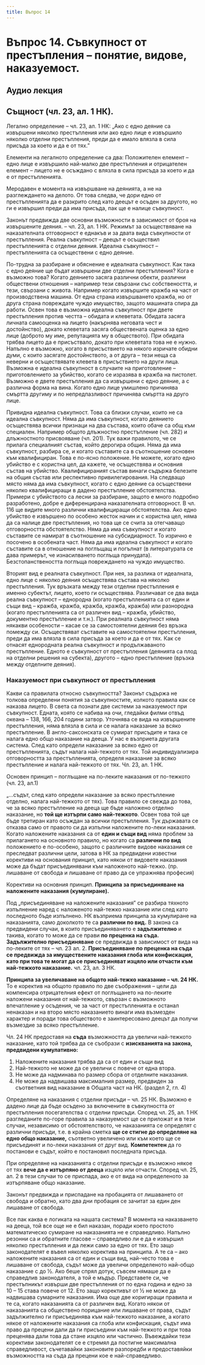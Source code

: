 ```yaml
---
title: Въпрос 14
---
```


# **Въпрос 14. Съвкупност от престъпления – понятие, видове, наказуемост.**
## **Аудио лекция**
  <div class="ready-player-1">
        <audio crossorigin>
            <source src="https://raw.githubusercontent.com/Oredna/lexbibliothecam/main/audio/%D0%9D%D0%B0%D0%BA%D0%B0%D0%B7%D0%B0%D1%82%D0%B5%D0%BB%D0%BD%D0%BE%D0%BF%D1%80%D0%B0%D0%B2%D0%BD%D0%B8%20%D0%BD%D0%B0%D1%83%D0%BA%D0%B8/%D0%A2%D0%B5%D0%BC%D0%B0%2014.mp3" type="audio/mpeg">
        </audio>
    </div>

## Същност (чл. 23, ал. 1 НК).
Легално определение – чл. 23, ал. 1 НК: „Ако с едно деяние са извършени няколко престъпления или ако едно лице е извършило няколко отделни престъпления, преди да е имало влязла в сила присъда за което и да е от тях.” 

Елементи на легалното определение са два: Положителен елемент – едно лице е извършило най-малко две престъпления и отрицателен елемент – лицето не е осъждано с влязла в сила присъда за което и да е от престъпленията.

Меродавен е момента на извършване на деянията, а не на разглеждането на делото. От това следва, че дори едно от престъпленията да е разкрито след като деецът е осъден за другото, но ги е извършил преди да има присъда, пак ще е налице съвкупност.

Законът предвижда две основни възможности в зависимост от броя на извършените деяния. – чл. 23, ал. 1 НК. Режимът за осъществяване на наказателната отговорност е еднакъв и за двата вида съвкупности от престъпления. Реална съвкупност – деецът е осъществил престъпленията с отделни деяния. Идеална съвкупност – престъпленията са осъществени с едно деяние.

По-трудна за разбиране и обяснение е идеалната съвкупност. Как така с едно деяние ще бъдат извършени две отделни престъпления? Кога е възможно това? Когато деянието засяга различни обекти, различни обществени отношения – например тези свързани със собствеността, и тези, свързани с живота. Например когато извършите кражба на част от производствена машина. От една страна извършването кражба, но от друга страна повреждате чуждо имущество, защото машината спира да работи. Освен това е възможна идеална съвкупност при двете престъпления против честта – обидата и клеветата. Обидата засяга личната самооценка на лицето (накърнява неговата чест и достойнство), докато клеветата засяга обществената оценка за едно лице (доброто му име, репутацията му в обществото). При обидата трябва лицето да е присъствало, докато при клеветата това не е нужно. Напълно е възможно, когато в присъствието на някого изричате обидни думи, с които засягате достойнството, а от друга – тези неща са неверни и осъществявате клевета в присъствието на други лица. Възможна е идеална съвкупност в случаите на приготовление – приготовлението за убийство, когато се изразява в кражба на пистолет. Възможно е двете престъпления да са извършени с едно деяние, а с различна форма на вина. Когато едно лице умишлено причинява смъртта другиму и по непредпазливост причинява смъртта на друго лице. 

Привидна идеална съвкупност. Това са близки случаи, които не са идеална съвкупност. Няма да има съвкупност, когато деянието осъществява всички признаци на два състава, които обаче са общ към специален. Например общото длъжностно престъпление (чл. 282) и длъжностното присвояване (чл. 201). Тук важи правилото, че се прилага специалният състав, който дерогира общия. Няма да има съвкупност, разбира се, и когато съставите са в съотношение основен към квалифициран. Това е по-ясно положение. Не можете, когато едно убийство е с користна цел, да кажете, че осъществява и основния състав на убийство. Квалифицираният състав винаги съдържа белезите на общия състав или респективно привилегирования. На следващо място няма да има съвкупност, когато с едно деяние са осъществени няколко квалифициращи в дадено престъпление обстоятелства. Примери с убийството са лесни за разбиране, защото е много подробно разработено, добре е диференцирана наказателната отговорност. В чл. 116 ще видите много различни квалифициращи обстоятелства. Ако едно убийство е извършено по особено жесток начин и с користна цел, няма да са налице две престъпления, но това ще се счита за отегчаващо отговорността обстоятелство. Няма да има съвкупност и когато съставите се намират в съотношение на субсидиарност. То изрично е посочено в особената част. Няма да има идеална съвкупност и когато съставите са в отношение на поглъщащ и погълнат (в литературата се дава примерът, че изнасилването поглъща принудата). Безстопанствеността поглъща повреждането на чуждо имущество.

Вторият вид е реалната съвкупност. При нея, за разлика от идеалната, едно лице с няколко деяния осъществява състава на няколко престъпления. Тук връзката между тези отделни престъпления е именно субектът, лицето, което ги осъществява. Различават се два вида реална съвкупност – еднородна (когато престъпленията са от един и същи вид – кражба, кражба, кражба, кражба, кражба) или разнородна (когато престъпленията са от различен вид – кражба, убийство, документно престъпление и т.н.). При реалната съвкупност няма някакви особености – касае се за самостоятелни деяния без връзка помежду си. Осъществяват съставите на самостоятелни престъпления, преди да има влязла в сила присъда за което и да е от тях. Как се отнасят еднородната реална съвкупност и продължаваното престъпление. Едното е съвкупност от престъпления (деянията са плод на отделни решения на субекта), другото – едно престъпление (връзка между отделните деяния).
### Наказуемост при съвкупност от престъпления
Какви са правилата относно съвкупността? Законът съдържа не толкова определени понятия за съвкупностите, колкото правила как се наказва лицето. В света са познати две системи за наказуемост при съвкупност. Едната, която се набива на очи, гледайки филми отвъд океана – 138, 166, 204 години затвор. Уточнява се вида на извършените престъпления, няма влязла в сила и се налага наказание за всяко престъпление. В англо-саксонската се сумират присъдите и така се налага едно общо наказание на дееца. У нас е възприета другата система. След като определи наказание за всяко едно от престъпленията, съдът налага най-тежкото от тях. Той индивидуализира отговорността за престъпленията, определя наказание за всяко престъпление и налага най-тежкото от тях. Чл. 23, ал. 1 НК. 

Основен принцип – поглъщане на по-леките наказания от по-тежкото (чл. 23, ал.1)

„...съдът, след като определи наказание за всяко престъпление отделно, налага най-тежкото от тях). Това правило се свежда до това, че за всяко престъпление на дееца ще бъде наложено отделно наказание, но **той ще изтърпи само най-тежкото**. Освен това той ще бъде третиран като осъждан за всички престъпления. Тук държавата се отказва само от правото си да изпълни наложените по-леки наказания. Когато наложените наказания са от **един и същи вид** няма проблем за прилагането на основното правило, но когато са **различни по вид** положението е по-особено, защото с различните видове наказания се преследват различни цели, затова в НК за предвидени известни корективи на основания принцип, като някои от видовете наказания може да бъдат присъединявани към наложеното най-тежко. (пр. лишаване от свобода и лишаване от право да се упражнява професия)

Корективи на основния принцип. **Принципа за присъединяване на наложените наказания (кумулиране).**

Под „присъединяване на наложените наказания” се разбира тяхното изпълнение наред с наложеното най-тежко наказание или след като последното бъде изпълнено. НК възприема принципа за кумулиране на наказанията, само доколкото те са **различни по вид.** В закона са предвидени случаи, в които присъединяването е **задължително** и такива, когато то може да се прави **по преценка на съда. Задължително присъединяване** се предвижда в зависимост от вида на по-леките от тях – чл. 23 ал. 2. **Присъединяване по преценка на съда се предвижда за имуществените наказания глоба или конфискация, като при това те могат да се присъединяват изцяло или отчасти към най-тежкото наказание.** чл. 23, ал. 3 НК.

**Принципа за увеличаване на общото най-тежко наказание – чл. 24 НК.** То е коректив на общото правило по две съображения – цели да компенсира отрицателния ефект от поглъщането на по-леките наложени наказания от най-тежкото, свързан с възможното впечатление у осъдения, че за част от престъпленията е останал ненаказан и на второ място наказанието винаги има възмезден характер и поради това обществото е заинтересовано деецът да получи възмездие за всяко престъпление. 

Чл. 24 НК предоставя на **съда** възможността да увеличи най-тежкото наказание, като той трябва да се съобрази с **изискванията на закона, предвидени кумулативно:**

1. Наложените наказания трябва да са от един и същи вид
1. Най-тежкото не може да се увеличи с повече от една втора.
1. Не може да надминава по размер сбора от отделните наказания.
1. Не може да надвишава максималния размер, предвиден за съответния вид наказание в Общата част на НК. (раздел 2, гл. 4)

Определяне на наказания с отделни присъди – чл. 25 НК. Възможно е дадено лице да бъде осъдено за включените в съвкупността от престъпления посегателства с отделни присъди. Според чл. 25, ал. 1 НК разгледаните по-горе правила за наказуемост ще се приложат и в тези случаи, независимо от обстоятелството, че наказанията се определят с различни присъди, т.е. в крайна сметка **ще се стигне до определяне на едно общо наказание,** съответно увеличено или към което ще се присъединят и по-леки наказания от друг вид. **Компетентен** да го постанови е съдът, който е постановил последната присъда.

При определяне на наказанията с отделни присъди е възможно някое от тях **вече да е изтърпяно от дееца** изцяло или отчасти. Според чл. 25, ал. 2 в тези случаи то се приспада, ако е от вида на определеното за изтърпяване общо наказание.

Законът предвижда и приспадане на пробацията от лишаването от свобода и обратно, като два дни пробация се зачитат за един ден лишаване от свобода.

Все пак каква е логиката на нашата система? В момента на наказването на дееца, той все още не е бил наказан, поради което простото математическо сумиране на наказанията не е справедливо. Напълно резонни са и обратните гласове – справедливо ли е да е извършил няколко престъпления и да лежи само за едно от тях. Ето защо законодателят е въвел няколко коректива на принципа. А те са – ако наложените наказания са от един и същи вид, най-често това е лишаване от свобода, съдът може да увеличи определеното най-общо наказание с до ½. Ако беше спрял дотук, съвсем нямаше да е справедлив законодателя, а той е мъдър. Представете си, че престъпникът извърши две престъпления от по една година и едно за 10 – 15 става повече от 12. Ето защо корективът от ½ не може да надвишава сумарните наказания. Има още две коригиращи правила и те са, когато наказанията са от различен вид. Когато някои от наказанията са обществено порицание или лишаване от права, съдът задължително ги присъединява към най-тежкото наказание, а когато някое от наложените наказания са глоба или конфискация, съдът има право да прецени дали да ги присъедини към най-тежкото и при това преценява дали това да стане изцяло или частично. Въвеждайки тези корективи законодателят се е стремял да постигне максимална справедливост, съчетавайки законовите разпоредби и предоставяйки възможността на съда да прецени кое е най-справедливо.


